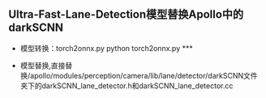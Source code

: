 ## Ultra-Fast-Lane-Detection模型替换Apollo中的darkSCNN  
        
- 模型转换：torch2onnx.py 
python torch2onnx.py ***

- 模型替换,直接替换/apollo/modules/perception/camera/lib/lane/detector/darkSCNN文件夹下的darkSCNN_lane_detector.h和darkSCNN_lane_detector.cc  
